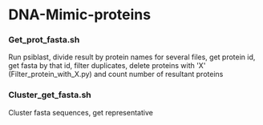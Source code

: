 # DNA-Mimic-proteins

### Get_prot_fasta.sh
Run psiblast, divide result by protein names for several files, get protein id, get fasta by that id, filter duplicates, delete proteins with 'X' (Filter_protein_with_X.py) and count number of resultant proteins

### Cluster_get_fasta.sh
Cluster fasta sequences, get representative
